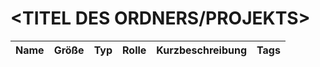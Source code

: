 # <TITEL DES ORDNERS/PROJEKTS>

<!-- dirindex:files:start -->
| Name | Größe | Typ | Rolle | Kurzbeschreibung | Tags |
|---|---:|---|---|---|---|
<!-- dirindex:files:end -->

<!-- dirindex-json
{}
dirindex-json -->
